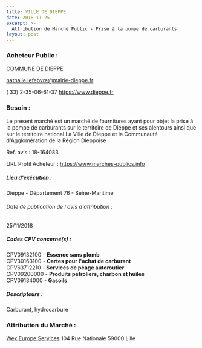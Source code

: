 ```yaml
---
title: VILLE DE DIEPPE
date: 2018-11-25
excerpt: >-
  Attribution de Marché Public - Prise à la pompe de carburants
layout: post
---
```


### Acheteur Public : 
<a href="/acheteur-33/siren-217602176"> COMMUNE DE DIEPPE</a><br/>



nathalie.lefebvre@mairie-dieppe.fr

( 33) 2-35-06-61-37
https://www.dieppe.fr
### Besoin :

Le présent marché est un marché de fournitures ayant pour objet la prise à la pompe de carburants sur le territoire de Dieppe et ses alentours ainsi que sur le territoire national.La Ville de Dieppe et la Communauté d'Agglomération de la Région Dieppoise

Ref. avis : 18-164083

URL Profil Acheteur : https://www.marches-publics.info

##### Lieu d'exécution :

Dieppe - Département 76 - Seine-Maritime

###### Date de publication de l'avis d'attribution : 
25/11/2018

##### Codes CPV concerné(s) :
CPV09132100 - **Essence sans plomb** <br/>
CPV30163100 - **Cartes pour l'achat de carburant** <br/>
CPV63712210 - **Services de péage autoroutier** <br/>
CPV09200000 - **Produits pétroliers, charbon et huiles** <br/>
CPV09134000 - **Gasoils** <br/>

##### Descripteurs :
Carburant, hydrocarbure <br/>

### Attribution du Marché :
<a href="/entreprise-269/siren-801050493"> Wex Europe Services</a>    104 Rue Nationale 59000 Lille <br/>

